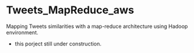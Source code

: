 # Tweets_MapReduce_aws
Mapping Tweets similarities with a map-reduce architecture using Hadoop environment. 

* this porject still under construction.

